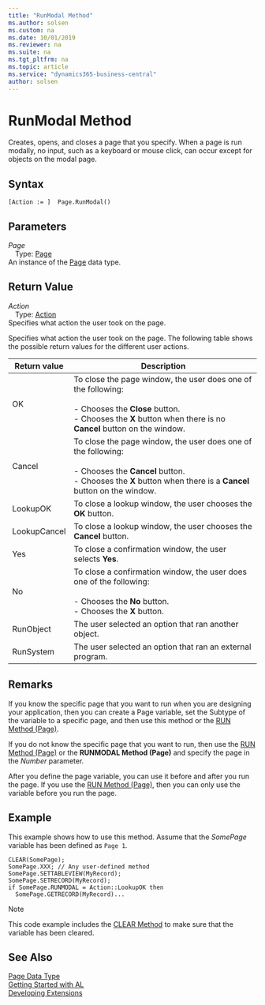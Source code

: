 ```yaml
---
title: "RunModal Method"
ms.author: solsen
ms.custom: na
ms.date: 10/01/2019
ms.reviewer: na
ms.suite: na
ms.tgt_pltfrm: na
ms.topic: article
ms.service: "dynamics365-business-central"
author: solsen
---
```

[//]: # (START>DO_NOT_EDIT)
[//]: # (IMPORTANT:Do not edit any of the content between here and the END>DO_NOT_EDIT.)
[//]: # (Any modifications should be made in the .xml files in the ModernDev repo.)
# RunModal Method
Creates, opens, and closes a page that you specify. When a page is run modally, no input, such as a keyboard or mouse click, can occur except for objects on the modal page.


## Syntax
```
[Action := ]  Page.RunModal()
```

## Parameters
*Page*  
&emsp;Type: [Page](page-data-type.md)  
An instance of the [Page](page-data-type.md) data type.  

## Return Value
*Action*  
&emsp;Type: [Action](../action/action-option.md)  
Specifies what action the user took on the page.  


[//]: # (IMPORTANT: END>DO_NOT_EDIT)

Specifies what action the user took on the page. The following table shows the possible return values for the different user actions.

<!--NAV
In some cases, the actions for the return values are different when the page displays in the [!INCLUDE[d365fin_web_md](../includes/d365fin_web_md.md)] than in the [!INCLUDE[nav_windows](../includes/nav_windows_md.md)].
-->

|  Return value  |  Description  |  
|----------------|---------------|  
|OK|To close the page window, the user does one of the following:<br /><br /> -   Chooses the **Close** button.<br />-   Chooses the **X** button when there is no **Cancel** button on the window.|  
|Cancel|To close the page window, the user does one of the following:<br /><br /> -   Chooses the **Cancel** button.<br />-   Chooses the **X** button when there is a **Cancel** button on the window.|  
|LookupOK|To close a lookup window, the user chooses the **OK** button.|  
|LookupCancel|To close a lookup window, the user chooses the **Cancel** button.|  
|Yes|To close a confirmation window, the user selects **Yes**.|  
|No|To close a confirmation window, the user does one of the following:<br /><br /> -   Chooses the **No** button.<br />-   Chooses the **X** button.|  
|RunObject|The user selected an option that ran another object.|  
|RunSystem|The user selected an option that ran an external program.|  

## Remarks  
 If you know the specific page that you want to run when you are designing your application, then you can create a Page variable, set the Subtype of the variable to a specific page, and then use this method or the [RUN Method \(Page\)](page-run--method.md).  

 If you do not know the specific page that you want to run, then use the [RUN Method \(Page\)](page-run--method.md) or the **RUNMODAL Method \(Page\)** and specify the page in the *Number* parameter.  

 After you define the page variable, you can use it before and after you run the page. If you use the [RUN Method \(Page\)](page-run--method.md), then you can only use the variable before you run the page.  

## Example  
 This example shows how to use this method. Assume that the *SomePage* variable has been defined as `Page 1`.  

```  
CLEAR(SomePage);  
SomePage.XXX; // Any user-defined method  
SomePage.SETTABLEVIEW(MyRecord);  
SomePage.SETRECORD(MyRecord);  
if SomePage.RUNMODAL = Action::LookupOK then  
  SomePage.GETRECORD(MyRecord)...  
```  

> [!NOTE]  
>  This code example includes the [CLEAR Method](../system/system-clear-joker-method.md) to make sure that the variable has been cleared.  

## See Also
[Page Data Type](page-data-type.md)  
[Getting Started with AL](../../devenv-get-started.md)  
[Developing Extensions](../../devenv-dev-overview.md)